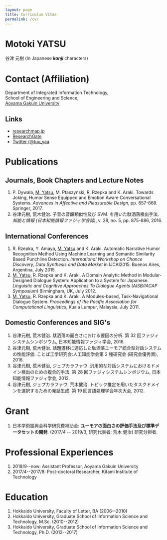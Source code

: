 ```yaml
---
layout: page
title: Curriculum Vitae
permalink: /cv/
---
```


Motoki YATSU
====
谷津 元樹 (In Japanese ___kanji___ characters)

# Contact (Affiliation)

Department of Integrated Information Technology,<br>
School of Engineering and Science,<br>
[Aoyama Gakuin University](https://www.aoyama.ac.jp/)

## Links

* [researchmap.jp](https://researchmap.jp/m-yatsu/)
* [ResearchGate](https://www.researchgate.net/profile/M._Yatsu)
* [Twitter (@tuu_yaa](https://twitter.jp/tuu_yaa)

# Publications

## Journals, Book Chapters and Lecture Notes

1. P. Dywala, <u>M. Yatsu</u>, M. Ptaszynski, R. Rzepka and K. Araki. Towards Joking, Humor Sense Equipped and Emotion Aware Conversational Systems. <i>Advances in Affective and Pleasurable Design</i>, pp. 657-669. Springer, 2017.
1. 谷津元樹, 荒木健治. 子音の音韻類似性及び SVM. を用いた駄洒落検出手法. _知能と情報 (日本知能情報ファジィ学会誌)_, v. 28, no. 5, pp. 875-886, 2016.

## International Conferences

1. R. Rzepka, Y. Amaya, <u>M. Yatsu</u> and K. Araki. Automatic Narrative Humor Recognition Method Using Machine Learning and Semantic Similarity Based Punchline Detection. <i>International Workshop on Chance Discovery, Data Synthesis and Data Market</i> in IJCAI2015. Buenos Aires, Argentina, July 2015.
1. <u>M. Yatsu</u>, R. Rzepka and K. Araki. A Domain Analytic Method in Modular-Designed Dialogue System: Application to a System for Japanese. <i>Linguistic and Cognitive Approaches To Dialogue Agents (AISB/IACAP Symposium)</i> Birmingham, UK, July 2012.
1. <u>M. Yatsu</u>, R. Rzepka and K. Araki. A Modules-based, Task-Navigational Dialogue System. <i>Proceedings of the Pacific Association for Computational Linguistics</i>, Kuala Lumpur, Malaysia, July 2011.

## Domestic Conferences and SIG's

1. 谷津元樹, 荒木健治. 駄洒落の面白さにおける要因の分析. 第 32 回ファジィシステムシンポジウム, 日本知能情報ファジィ学会, 2016.
1. 谷津元樹, 荒木健治. 話題遷移に適応した駄洒落ユーモア統合型対話システムの性能評価. ことば工学研究会:人工知能学会第 2 種研究会 (研究会優秀賞), 2016.
1. 谷津元樹, 荒木健治, ジェプカラファウ. 汎用的な対話システムにおけるドメイン検出のための複合的手法. 第 28 回ファジィシステムシンポジウム, 日本知能情報ファジィ学会, 2012.
1. 谷津元樹, ジェプカラファウ, 荒木健治. トピック推定を用いたタスクドメインを選択するための発話生成. 第 19 回言語処理学会年次大会, 2012.

# Grant

1. 日本学術振興会科学研究費補助金: **ユーモアの面白さの評価手法及び標準データセットの開発**. (2017/4 -- 2019/3, 研究代表者: 荒木 健治) 研究分担者.

# Professional Experiences

1. 2018/9--now: Assistant Professor, Aoyama Gakuin University
1. 2017/4--2017/8: Post-doctoral Researcher, Kitami Institute of Technology

# Education

1. Hokkaido University, Faculty of Letter, BA (2006--2010)
1. Hokkaido University, Graduate School of Information Science and Technology, M.Sc. (2010--2012)
1. Hokkaido University, Graduate School of Information Science and Technology, Ph.D. (2012--2017)

